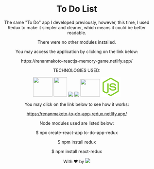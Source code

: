 <h1 align="center">To Do List</h1>

<p align="center">The same "To Do" app I developed previously, however, this time, I used Redux to make it simpler and cleaner, which means it could be better readable.</p>

<p align="center">There were no other modules installed.</p>

<p align="center">You may access the application by clicking on the link below:</p>

<p align="center">https://renanmakoto-reactjs-memory-game.netlify.app/</p>

<div align="center">

TECHNOLOGIES USED:

<a target="_blank" href="https://developer.mozilla.org/en-US/docs/Web/HTML"><img src="https://upload.wikimedia.org/wikipedia/commons/thumb/6/61/HTML5_logo_and_wordmark.svg/2048px-HTML5_logo_and_wordmark.svg.png" style="width: 64px; height: 64px;" /></a>
<a href="https://developer.mozilla.org/en-US/docs/Web/CSS" target="_blank"><img src="https://upload.wikimedia.org/wikipedia/commons/thumb/d/d5/CSS3_logo_and_wordmark.svg/1452px-CSS3_logo_and_wordmark.svg.png" style="width: 44px; height: 64px;" /></a>
<a target="_blank" href="https://developer.mozilla.org/en-US/docs/Web/JavaScript"><img src="https://upload.wikimedia.org/wikipedia/commons/thumb/6/6a/JavaScript-logo.png/64px-JavaScript-logo.png" /></a>
<a href="https://reactjs.org/" target="_blank"><img src="https://upload.wikimedia.org/wikipedia/commons/thumb/a/a7/React-icon.svg/64px-React-icon.svg.png" /></a>
<a href="https://redux.js.org/"><img src="https://raw.githubusercontent.com/reduxjs/redux/master/logo/logo.png" style="width: 64px; height: 58px;" /></a>
<a href="https://nodejs.org/"><img src="https://raw.githubusercontent.com/devicons/devicon/master/icons/nodejs/nodejs-original.svg" style="width: 64px; height: 64px;" /></a>


You may click on the link below to see how it works:

https://renanmakoto-to-do-app-redux.netlify.app/


Node modules used are listed below:

$ npx create-react-app to-do-app-redux

$ npm install redux

$ npm install react-redux

</div>

<p align="center">With ❤ by <img src=https://img.shields.io/badge/-dotExtension-black /> <p/>
